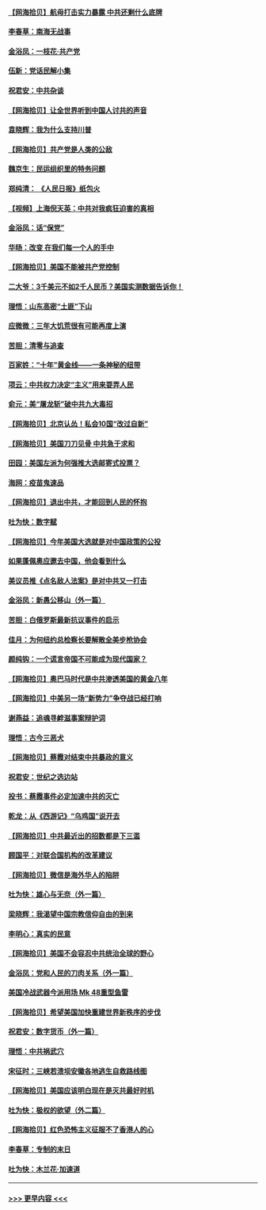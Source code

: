 #### [【网海拾贝】航母打击实力暴露 中共还剩什么底牌](../pages/nsc993/n12371825.md?t=09020202) 
#### [李春草：南海无战事](../pages/nsc993/n12371159.md?t=09020202) 
#### [金浴凤：一枝花·共产党](../pages/nsc993/n12368757.md?t=09020202) 
#### [伍新：党话民解小集](../pages/nsc993/n12366907.md?t=09020202) 
#### [祝君安：中共杂谈](../pages/nsc993/n12366076.md?t=09020202) 
#### [【网海拾贝】让全世界听到中国人讨共的声音](../pages/nsc993/n12365569.md?t=09020202) 
#### [袁晓辉：我为什么支持川普](../pages/nsc993/n12362670.md?t=09020202) 
#### [【网海拾贝】共产党是人类的公敌](../pages/nsc993/n12363182.md?t=09020202) 
#### [魏京生：民运组织里的特务问题](../pages/nsc993/n12363010.md?t=09020202) 
#### [郑纯清： 《人民日报》纸包火](../pages/nsc993/n12362706.md?t=09020202) 
#### [【视频】上海倪天英：中共对我疯狂迫害的真相](../pages/nsc993/n12356341.md?t=09020202) 
#### [金浴凤：话“保党”](../pages/nsc993/n12361867.md?t=09020202) 
#### [华旸：改变 在我们每一个人的手中](../pages/nsc993/n12361774.md?t=09020202) 
#### [【网海拾贝】美国不能被共产党控制](../pages/nsc993/n12360271.md?t=09020202) 
#### [二大爷：3千美元不如2千人民币？美国实测数据告诉你！](../pages/nsc993/n12358563.md?t=09020202) 
#### [理悟：山东高密“土匪”下山](../pages/nsc993/n12358535.md?t=09020202) 
#### [应微微：三年大饥荒很有可能再度上演](../pages/nsc993/n12358523.md?t=09020202) 
#### [苦胆：清零与追查](../pages/nsc993/n12358501.md?t=09020202) 
#### [百家姓：“十年”黄金线——一条神秘的纽带](../pages/nsc993/n12358319.md?t=09020202) 
#### [项云：中共权力决定“主义”用来耍弄人民](../pages/nsc993/n12358172.md?t=09020202) 
#### [俞元：美“屠龙斩”破中共九大毒招](../pages/nsc993/n12357822.md?t=09020202) 
#### [【网海拾贝】北京认怂！私会10国“改过自新”](../pages/nsc993/n12357784.md?t=09020202) 
#### [【网海拾贝】美国刀刀见骨 中共急于求和](../pages/nsc993/n12355511.md?t=09020202) 
#### [田园：美国左派为何强推大选邮寄式投票？](../pages/nsc993/n12352963.md?t=09020202) 
#### [海网：疫苗鬼速品](../pages/nsc993/n12354438.md?t=09020202) 
#### [【网海拾贝】退出中共，才能回到人民的怀抱](../pages/nsc993/n12352634.md?t=09020202) 
#### [吐为快：数字赋](../pages/nsc993/n12352317.md?t=09020202) 
#### [【网海拾贝】今年美国大选就是对中国政策的公投](../pages/nsc993/n12350973.md?t=09020202) 
#### [如果蓬佩奥应邀去中国，他会看到什么](../pages/nsc993/n12350945.md?t=09020202) 
#### [美议员推《点名敌人法案》是对中共又一打击](../pages/nsc993/n12350765.md?t=09020202) 
#### [金浴凤：新愚公移山（外一篇）](../pages/nsc993/n12350253.md?t=09020202) 
#### [苦胆：白俄罗斯最新抗议事件的启示](../pages/nsc993/n12349989.md?t=09020202) 
#### [佳月：为何纽约总检察长要解散全美步枪协会](../pages/nsc993/n12349939.md?t=09020202) 
#### [颜纯钩：一个谎言帝国不可能成为现代国家？](../pages/nsc993/n12349898.md?t=09020202) 
#### [【网海拾贝】奥巴马时代是中共渗透美国的黄金八年](../pages/nsc993/n12349284.md?t=09020202) 
#### [【网海拾贝】中美另一场“新势力”争夺战已经打响](../pages/nsc993/n12346998.md?t=09020202) 
#### [谢燕益：追魂寻衅滋事案辩护词](../pages/nsc993/n12346892.md?t=09020202) 
#### [理悟：古今三恶犬](../pages/nsc993/n12345190.md?t=09020202) 
#### [【网海拾贝】蔡霞对结束中共暴政的意义](../pages/nsc993/n12344263.md?t=09020202) 
#### [祝君安：世纪之选边站](../pages/nsc993/n12342382.md?t=09020202) 
#### [投书：蔡霞事件必定加速中共的灭亡](../pages/nsc993/n12341881.md?t=09020202) 
#### [乾龙：从《西游记》“乌鸡国”说开去](../pages/nsc993/n12341690.md?t=09020202) 
#### [【网海拾贝】中共最近出的招数都是下三滥](../pages/nsc993/n12341593.md?t=09020202) 
#### [顾国平：对联合国机构的改革建议](../pages/nsc993/n12339928.md?t=09020202) 
#### [【网海拾贝】微信是海外华人的陷阱](../pages/nsc993/n12338868.md?t=09020202) 
#### [吐为快：雄心与无奈（外一篇）](../pages/nsc993/n12338132.md?t=09020202) 
#### [梁晓辉：我渴望中国宗教信仰自由的到来](../pages/nsc993/n12336657.md?t=09020202) 
#### [李明心：真实的民意](../pages/nsc993/n12336089.md?t=09020202) 
#### [【网海拾贝】美国不会容忍中共统治全球的野心](../pages/nsc993/n12336063.md?t=09020202) 
#### [金浴凤：党和人民的刀肉关系（外一篇）](../pages/nsc993/n12335834.md?t=09020202) 
#### [美国冷战武器今派用场 Mk 48重型鱼雷](../pages/nsc993/n12335354.md?t=09020202) 
#### [【网海拾贝】希望美国加快重建世界新秩序的步伐](../pages/nsc993/n12334224.md?t=09020202) 
#### [祝君安：数字货币（外一篇）](../pages/nsc993/n12334186.md?t=09020202) 
#### [理悟：中共祸武穴](../pages/nsc993/n12333962.md?t=09020202) 
#### [宋征时：三峡若溃坝安徽各地逃生自救路线图](../pages/nsc993/n12332450.md?t=09020202) 
#### [【网海拾贝】美国应该明白现在是灭共最好时机](../pages/nsc993/n12332313.md?t=09020202) 
#### [吐为快：极权的欲望（外二篇）](../pages/nsc993/n12332089.md?t=09020202) 
#### [【网海拾贝】红色恐怖主义征服不了香港人的心](../pages/nsc993/n12329296.md?t=09020202) 
#### [李春草：专制的末日](../pages/nsc993/n12329079.md?t=09020202) 
#### [吐为快：木兰花‧加速道](../pages/nsc993/n12327366.md?t=09020202) 

----
#### [ >>> 更早内容 <<< ](../indexes/nsc993-earlier.md)
